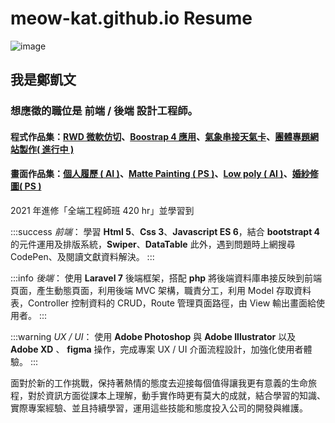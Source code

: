 # meow-kat.github.io Resume
![image](https://meow-kat.github.io/profile/Resume.jpg)

## 我是鄭凱文
### 想應徵的職位是 前端 / 後端 設計工程師。
#### 程式作品集：[RWD 微軟仿切](https://meow-kat.github.io/microsoft/microsoft_flex.html)、[Boostrap 4 應用](https://meow-kat.github.io/shopping_cart/index.html)、[氣象串接天氣卡](https://meow-kat.github.io/weather/weather-card.html)、[團體專題網站製作( 進行中 )](https://110-03-sunyehfy-tnr-cat.dev-hub.io/TNR-index)
#### 畫面作品集：[個人履歷 ( AI )](https://github.com/meow-Kat/meow-kat.github.io/blob/main/profile/Resume.jpg)、[Matte Painting ( PS )](https://github.com/meow-Kat/meow-kat.github.io/blob/main/profile/city-text.jpg)、[Low poly ( AI )](https://github.com/meow-Kat/meow-kat.github.io/blob/main/profile/low%20poly.jpg)、[婚紗修圖( PS )](https://github.com/meow-Kat/meow-kat.github.io/blob/main/profile/wedding.jpg)

2021 年進修「全端工程師班 420 hr」並學習到

:::success
*前端*： 學習 **Html 5**、**Css 3**、**Javascript ES 6**，結合 **bootstrapt 4** 的元件運用及排版系統，**Swiper**、**DataTable** 此外，遇到問題時上網搜尋 CodePen、及閱讀文獻資料解決。
:::

:::info
*後端*： 使用 **Laravel 7** 後端框架，搭配 **php** 將後端資料庫串接反映到前端頁面，產生動態頁面，利用後端 MVC 架構，職責分工，利用 Model 存取資料表，Controller 控制資料的 CRUD，Route 管理頁面路徑，由 View 輸出畫面給使用者。
:::

:::warning
*UX / UI*： 使用 **Adobe Photoshop** 與 **Adobe Illustrator** 以及 **Adobe XD** 、 **figma** 操作，完成專案 UX / UI 介面流程設計，加強化使用者體驗。
:::

面對於新的工作挑戰，保持著熱情的態度去迎接每個值得讓我更有意義的生命旅程，對於資訊方面從課本上理解，動手實作時更有莫大的成就，結合學習的知識、實際專案經驗、並且持續學習，運用這些技能和態度投入公司的開發與維護。

